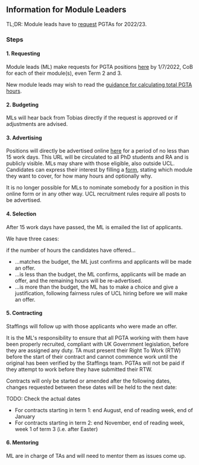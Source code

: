 ## Information for Module Leaders

TL;DR: Module leads have to [request](https://forms.gle/X311EkXpwZkkgWwX7) PGTAs for 2022/23.

### Steps

#### 1. Requesting

Module leads (ML) make requests for PGTA positions [here](https://forms.gle/X311EkXpwZkkgWwX7) by 1/7/2022, CoB for each of their module(s), even Term 2 and 3.

New module leads may wish to read the [guidance for calculating total PGTA hours](hours.html).

#### 2. Budgeting

MLs will hear back from Tobias directly if the request is approved or if adjustments are advised.

#### 3. Advertising

Positions will directly be advertised online [here](https://tinyurl.com/mm69m93w) for a period of no less than 15 work days.
This URL will be circulated to all PhD students and RA and is publicly visible.
MLs may share with those eligible, also outside UCL.
Candidates can express their interest by filling a [form](https://forms.gle/vqfNfGuxjxzaK9no6), stating which module they want to cover, for how many hours and optionally why.

It is no longer possible for MLs to nominate somebody for a position in this online form or in any other way.
UCL recruitment rules require all posts to be advertised.

#### 4. Selection

After 15 work days have passed, the ML is emailed the list of applicants.

We have three cases: 

if the number of hours the candidates have offered...

- ...matches the budget, the ML just confirms and applicants will be made an offer.
- ...is less than the budget, the ML confirms, applicants will be made an offer, and the remaining hours
  will be re-advertised.
- ...is more than the budget, the ML has to make a choice and give a justification, following fairness
  rules of UCL hiring before we will make an offer.

#### 5. Contracting

Staffings will follow up with those applicants who were made an offer.

It is the ML's responsibility to ensure that all PGTA working with them have been properly recruited, compliant with UK Government legislation, before they are assigned any duty.
TA must present their Right To Work (RTW) before the start of their contract and cannot commence work until the original has been verified by the Staffings team.
PGTAs will not be paid if they attempt to work before they have submitted their RTW.

Contracts will only be started or amended after the following dates, changes requested between these dates will be held to the next date:

TODO: Check the actual dates 
- For contracts starting in term 1: end August, end of reading week, end of January 
- For contracts starting in term 2: end November, end of reading week, week 1 of term 3 (i.e. after Easter)

#### 6. Mentoring
ML are in charge of TAs and will need to mentor them as issues come up.

